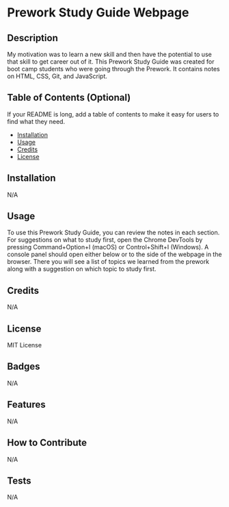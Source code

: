 # Prework Study Guide Webpage

## Description

My motivation was to learn a new skill and then have the potential to use that skill to get career out of it. This Prework Study Guide was created for boot camp students who were going through the Prework. It contains notes on HTML, CSS, Git, and JavaScript. 

## Table of Contents (Optional)

If your README is long, add a table of contents to make it easy for users to find what they need.

- [Installation](#installation)
- [Usage](#usage)
- [Credits](#credits)
- [License](#license)

## Installation

N/A

## Usage

To use this Prework Study Guide, you can review the notes in each section. For suggestions on what to study first, open the Chrome DevTools by pressing Command+Option+I (macOS) or Control+Shift+I (Windows). A console panel should open either below or to the side of the webpage in the browser. There you will see a list of topics we learned from the prework along with a suggestion on which topic to study first.

## Credits

N/A

## License

MIT License

## Badges

N/A

## Features

N/A

## How to Contribute

N/A

## Tests

N/A

